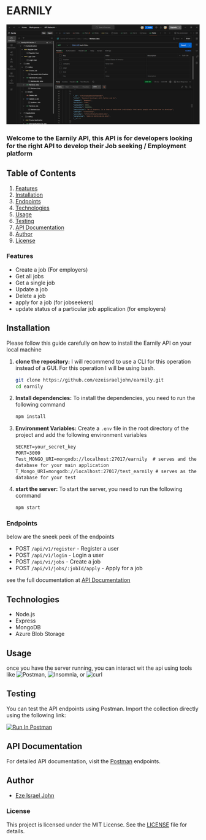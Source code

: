 # EARNILY

![Earnily](Earnily.png)

### Welcome to the Earnily API, this API is for developers looking for the right API to develop their Job seeking / Employment platform

## Table of Contents

1. [Features](#Features)
2. [Installation](#installation)
3. [Endpoints](#endpoints)
4. [Technologies](#technologies)
5. [Usage](#usage)
6. [Testing](#testing)
7. [API Documentation](#api-documentation)
8. [Author](#author)
9. [License](#license)

### Features

- Create a job (For employers)
- Get all jobs
- Get a single job
- Update a job
- Delete a job
- apply for a job (for jobseekers)
- update status of a particular job application (for employers)

## Installation

Please follow this guide carefully on how to install the Earnily API on your local machine

1. **clone the repository:**
   I will recommend to use a CLI for this operation instead of a GUI.
   For this operation I will be using bash.

   ```bash
   git clone https://github.com/ezeisraeljohn/earnily.git
   cd earnily
   ```

2. **Install dependencies:**
   To install the dependencies, you need to run the following command

   ```bash
   npm install
   ```

3. **Environment Variables:**
   Create a `.env` file in the root directory of the project and add the following environment variables

   ```env
   SECRET=your_secret_key
   PORT=3000
   Test_MONGO_URI=mongodb://localhost:27017/earnily  # serves and the database for your main application
   T_Mongo_URI=mongodb://localhost:27017/test_earnily # serves as the database for your test
   ```

4. **start the server:**
   To start the server, you need to run the following command

   ```bash
   npm start
   ```

### Endpoints

below are the sneek peek of the endpoints

- POST `/api/v1/register` - Register a user
- POST `/api/v1/login` - Login a user
- POST `/api/vi/jobs` - Create a job
- POST `/api/v1/jobs/:jobId/apply` - Apply for a job

see the full documentation at [API Documentation](#api-documentation)

## Technologies

- Node.js
- Express
- MongoDB
- Azure Blob Storage

## Usage

once you have the server running, you can interact wit the api using tools like ![Postman](https://www.postman.com/), ![Insomnia](https://insomnia.rest/), or ![curl](https://curl.se/)

## Testing

You can test the API endpoints using Postman. Import the collection directly using the following link:

[<img src="https://run.pstmn.io/button.svg" alt="Run In Postman" style="width: 128px; height: 32px;">](https://documenter.getpostman.com/view/36378381/2sAXqtb23V#intro)

## API Documentation

For detailed API documentation, visit the [Postman](https://documenter.getpostman.com/view/36378381/2sAXqtb23V#intro) endpoints.

## Author

- [Eze Israel John](https://ezeisraeljohn.me)

### License

This project is licensed under the MIT License. See the [LICENSE](LICENSE) file for details.
